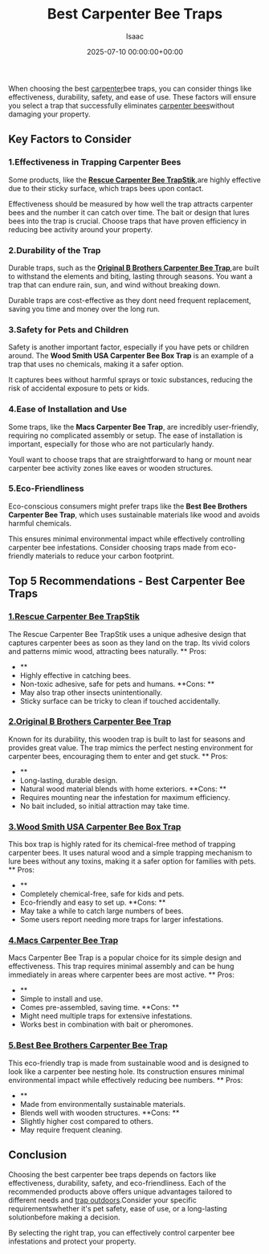 ﻿---
title: Best Carpenter Bee Traps
description: When choosing the best carpenter bee traps, you can consider things like effectiveness, durability, safety, and ease of use.
slug: /best-carpenter-bee-traps/
date: 2025-07-10 00:00:00+00:00
lastmod: 2025-07-10 00:00:00+03:00
author: Isaac
categories:
- Bees
- Product Reviews
tags:
- bees
- best
- carpenter
layout: post
---

When choosing the best [carpenter](https://pestpolicy.com/compare-carpenter-bee-vs-bumblebee/)bee traps, you can consider things like effectiveness, durability, safety, and ease of use. These factors will ensure you select a trap that successfully eliminates [carpenter bees](https://pestpolicy.com/compare-carpenter-bee-vs-bumblebee/)without damaging your property.

##  Key Factors to Consider

###  1.**Effectiveness in Trapping Carpenter Bees**

Some products, like the [**Rescue Carpenter Bee TrapStik**](https://www.amazon.com/dp/B07RT23SKN/?tag=p-policy-20),are highly effective due to their sticky surface, which traps bees upon contact.

Effectiveness should be measured by how well the trap attracts carpenter bees and the number it can catch over time. The bait or design that lures bees into the trap is crucial. Choose traps that have proven efficiency in reducing bee activity around your property.

###  2.**Durability of the Trap**

Durable traps, such as the [**Original B Brothers Carpenter Bee Trap**](https://www.amazon.com/dp/B07QBJ7NSB/?tag=p-policy-20),are built to withstand the elements and biting, lasting through seasons. You want a trap that can endure rain, sun, and wind without breaking down.

Durable traps are cost-effective as they dont need frequent replacement, saving you time and money over the long run.

###  3.**Safety for Pets and Children**

Safety is another important factor, especially if you have pets or children around. The **Wood Smith USA Carpenter Bee Box Trap** is an example of a trap that uses no chemicals, making it a safer option.

It captures bees without harmful sprays or toxic substances, reducing the risk of accidental exposure to pets or kids.

###  4.**Ease of Installation and Use**

Some traps, like the **Macs Carpenter Bee Trap**, are incredibly user-friendly, requiring no complicated assembly or setup. The ease of installation is important, especially for those who are not particularly handy.

Youll want to choose traps that are straightforward to hang or mount near carpenter bee activity zones like eaves or wooden structures.

###  5.**Eco-Friendliness**

Eco-conscious consumers might prefer traps like the **Best Bee Brothers Carpenter Bee Trap**, which uses sustainable materials like wood and avoids harmful chemicals.

This ensures minimal environmental impact while effectively controlling carpenter bee infestations. Consider choosing traps made from eco-friendly materials to reduce your carbon footprint.

##  Top 5 Recommendations - Best Carpenter Bee Traps

###  [1.**Rescue Carpenter Bee TrapStik**](https://www.amazon.com/dp/B07RT23SKN/?tag=p-policy-20)

The Rescue Carpenter Bee TrapStik uses a unique adhesive design that captures carpenter bees as soon as they land on the trap. Its vivid colors and patterns mimic wood, attracting bees naturally. **
Pros:
- **
- Highly effective in catching bees.
- Non-toxic adhesive, safe for pets and humans. **Cons: **
- May also trap other insects unintentionally.
- Sticky surface can be tricky to clean if touched accidentally.


###  [2.**Original B Brothers Carpenter Bee Trap**](https://www.amazon.com/dp/B07QBJ7NSB/?tag=p-policy-20)

Known for its durability, this wooden trap is built to last for seasons and provides great value. The trap mimics the perfect nesting environment for carpenter bees, encouraging them to enter and get stuck. **
Pros:
- **
- Long-lasting, durable design.
- Natural wood material blends with home exteriors. **Cons: **
- Requires mounting near the infestation for maximum efficiency.
- No bait included, so initial attraction may take time.


###  [3.**Wood Smith USA Carpenter Bee Box Trap**](https://www.amazon.com/dp/B0BZ1ZMTF8/?tag=p-policy-20)

This box trap is highly rated for its chemical-free method of trapping carpenter bees. It uses natural wood and a simple trapping mechanism to lure bees without any toxins, making it a safer option for families with pets. **
Pros:
- **
- Completely chemical-free, safe for kids and pets.
- Eco-friendly and easy to set up. **Cons: **
- May take a while to catch large numbers of bees.
- Some users report needing more traps for larger infestations.


###  [4.**Macs Carpenter Bee Trap**](https://www.amazon.com/dp/B09TRVZDFD/?tag=p-policy-20)

Macs Carpenter Bee Trap is a popular choice for its simple design and effectiveness. This trap requires minimal assembly and can be hung immediately in areas where carpenter bees are most active. **
Pros:
- **
- Simple to install and use.
- Comes pre-assembled, saving time. **Cons: **
- Might need multiple traps for extensive infestations.
- Works best in combination with bait or pheromones.


###  [5.**Best Bee Brothers Carpenter Bee Trap**](https://www.amazon.com/dp/B0CD2CZBK1/?tag=p-policy-20)

This eco-friendly trap is made from sustainable wood and is designed to look like a carpenter bee nesting hole. Its construction ensures minimal environmental impact while effectively reducing bee numbers. **
Pros:
- **
- Made from environmentally sustainable materials.
- Blends well with wooden structures. **Cons: **
- Slightly higher cost compared to others.
- May require frequent cleaning.


##  Conclusion

Choosing the best carpenter bee traps depends on factors like effectiveness, durability, safety, and eco-friendliness. Each of the recommended products above offers unique advantages tailored to different needs and [trap outdoors](https://pestpolicy.com/best-outdoor-rat-traps/).Consider your specific requirementswhether it's pet safety, ease of use, or a long-lasting solutionbefore making a decision.

By selecting the right trap, you can effectively control carpenter bee infestations and protect your property.


